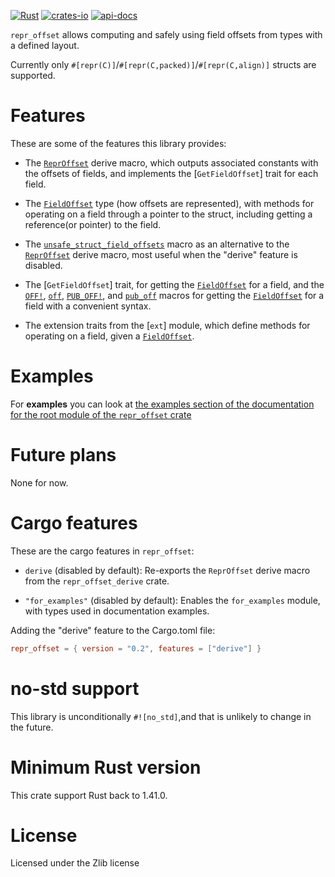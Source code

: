 [![Rust](https://github.com/rodrimati1992/repr_offset_crates/workflows/Rust/badge.svg)](https://github.com/rodrimati1992/repr_offset_crates/actions)
[![crates-io](https://img.shields.io/crates/v/repr_offset.svg)](https://crates.io/crates/repr_offset)
[![api-docs](https://docs.rs/repr_offset/badge.svg)](https://docs.rs/repr_offset/*)



`repr_offset` allows computing and safely using field offsets from types with a defined layout.

Currently only `#[repr(C)]`/`#[repr(C,packed)]`/`#[repr(C,align)]` structs are supported.

# Features

These are some of the features this library provides:

- The [`ReprOffset`] derive macro, which outputs associated constants with the
offsets of fields, and implements the [`GetFieldOffset`] trait for each field.<br>

- The [`FieldOffset`] type (how offsets are represented),
with methods for operating on a field through a pointer to the struct,
including getting a reference(or pointer) to the field.

- The [`unsafe_struct_field_offsets`] macro as an alternative to the
[`ReprOffset`] derive macro, most useful when the "derive" feature is disabled.

- The [`GetFieldOffset`] trait, for getting the [`FieldOffset`] for a field,
and the [`OFF!`], [`off`], [`PUB_OFF!`], and [`pub_off`] macros for
getting the [`FieldOffset`] for a field with a convenient syntax.

- The extension traits from the [`ext`] module,
which define methods for operating on a field, given a [`FieldOffset`].

# Examples 

For **examples** you can look at
[the examples section of the documentation for the root module of the `repr_offset` crate
](https://docs.rs/repr_offset/*/repr_offset/index.html#root-mod-examples)

# Future plans

None for now.

# Cargo features

These are the cargo features in `repr_offset`:

- `derive` (disabled by default): 
Re-exports the `ReprOffset` derive macro from the `repr_offset_derive` crate.

- `"for_examples"` (disabled by default): 
Enables the `for_examples` module, with types used in documentation examples.

Adding the "derive" feature to the Cargo.toml file:
```toml
repr_offset = { version = "0.2", features = ["derive"] }
```


# no-std support

This library is unconditionally `#![no_std]`,and that is unlikely to change in the future.

# Minimum Rust version

This crate support Rust back to 1.41.0.

# License

Licensed under the Zlib license

[`ReprOffset`]:
https://docs.rs/repr_offset/*/repr_offset/docs/repr_offset_macro/index.html

[`unsafe_struct_field_offsets`]:
https://docs.rs/repr_offset/*/repr_offset/macro.unsafe_struct_field_offsets.html

[`FieldOffset`]: 
https://docs.rs/repr_offset/*/repr_offset/struct.FieldOffset.html

[`OFF!`]: https://docs.rs/repr_offset/*/repr_offset/macro.OFF.html
[`off`]: https://docs.rs/repr_offset/*/repr_offset/macro.off.html
[`PUB_OFF!`]: https://docs.rs/repr_offset/*/repr_offset/macro.PUB_OFF.html
[`pub_off`]: https://docs.rs/repr_offset/*/repr_offset/macro.pub_off.html



